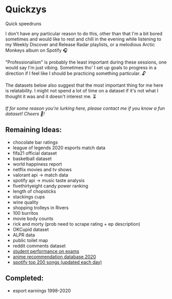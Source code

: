 # Quickzys
Quick  speedruns

I don't have any particular reason to do this, other than that I'm a bit bored sometimes and would like to rest and chill in the evening while listening to my Weekly Discover and Release Radar playlists, or a melodious Arctic Monkeys album on Spotify :headphones:  <br>

"Professionalism" is probably the least important during these sessions, one would say I'm just vibing. Sometimes tho' I set up goals to progress in a direction if I feel like I should be practicing something particular. :unlock: <br>

The datasets below also suggest that the most important thing for me here is relatability. I might not spend a lot of time on a dataset if it's not what I thought it was and it doesn't interest me. :hourglass_flowing_sand: <br>

*If for some reason you're lurking here, please contact me if you know a fun dataset! Cheers :clinking_glasses:!*

## Remaining Ideas:
- chocolate bar ratings
- league of legends 2020 esports match data
- fifa21 official dataset
- basketball dataset
- world happiness report 
- netflix movies and tv shows
- valorant api -> match data
- spotify api -> music taste analysis
- fivethirtyeight candy power ranking
- length of chopsticks
- stackings cups 
- wine quality 
- shopping trolleys in Rivers
- 100 burritos
- movie body counts
- rick and morty (prob need to scrape rating + ep description)
- OKCupid dataset
- ALPR data
- public toilet map
- reddit comments dataset
- [student performance on exams](https://www.kaggle.com/spscientist/students-performance-in-exams)
- [anime recommendation database 2020](https://www.kaggle.com/hernan4444/anime-recommendation-database-2020)
- [spotify top 200 songs (updated each day)](https://www.kaggle.com/dhruvildave/spotify-charts)

## Completed: 
- esport earnings 1998-2020

